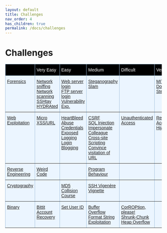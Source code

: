 ```yaml
---
layout: default
title: Challenges
nav_order: 4
has_children: true
permalink: /docs/challenges
---
```


# Challenges 

<style type="text/css">
.tg  {border-collapse:collapse;border-color:#9ABAD9;border-spacing:0;}
.tg td{background-color:#EBF5FF;border-color:#9ABAD9;border-style:solid;border-width:1px;color:#444;
  font-family:Arial, sans-serif;font-size:14px;overflow:hidden;padding:10px 5px;word-break:normal;}
.tg th{background-color:#000;border-color:#9ABAD9;border-style:solid;border-width:1px;color:#fff;
  font-family:Arial, sans-serif;font-size:14px;font-weight:normal;overflow:hidden;padding:10px 5px;word-break:normal;}
.tg .tg-0pky{border-color:inherit;text-align:left;vertical-align:top}
</style>
<table class="tg">
<thead>
  <tr>
    <th class="tg-0pky"></th>
    <th class="tg-0pky">Very Easy</th>
    <th class="tg-0pky">Easy</th>
    <th class="tg-0pky">Medium</th>
    <th class="tg-0pky">Difficult</th>
    <th class="tg-0pky">Very Difficult</th>
  </tr>
</thead>
<tbody>
  <tr>
    <td class="tg-0pky"><a href="/docs/challenges/forensics/">Forensics</a></td>
    <td class="tg-0pky"><a href="/docs/challenges/forensics/#network-sniffing">Network sniffing</a><br><a href="/docs/challenges/forensics/#network-scanning">Network scanning</a><br><a href="/docs/challenges/forensics/#sshtay-hydrated">SSHtay HYDRAted</a></td>
    <td class="tg-0pky"><a href="/docs/challenges/forensics/#web-server-login">Web server login</a><br><a href="/docs/challenges/forensics/#ftp-server-login">FTP server login</a><br><a href="/docs/challenges/forensics/#vulnerability-exploitation">Vulnerability Exp.</a></td>
    <td class="tg-0pky"><a href="/docs/challenges/forensics/#steganography-slam">Steganography Slam</a></td>
    <td class="tg-0pky"></td>
    <td class="tg-0pky"><a href="/docs/challenges/forensics/#man-in-the-middle">MITM</a><br><a href="/docs/challenges/forensics/#doormat-steganography">Doormat Steganography</a></td>
  </tr>
  <tr>
    <td class="tg-0pky"><a href="/docs/challenges/web-exploitation/">Web Exploitation</a></td>
    <td class="tg-0pky"><a href="/docs/challenges/web-exploitation/#micro-cms-xxs-and-url"> Micro XSS/URL</a>  </td>
    <td class="tg-0pky"><a href="/docs/challenges/web-exploitation/#heartbleed">HeartBleed</a><br><a href="/docs/challenges/web-exploitation/#abuse-credentials">Abuse Credentials</a><br><a href="/docs/challenges/web-exploitation/#exposed-logging-login-blogging">Exposed Logging Login Blogging</a></td>
    <td class="tg-0pky"><a href="/docs/challenges/web-exploitation/#cross-site-request-forgery">CSRF</a><br><a href="/docs/challenges/web-exploitation/#sql-injection">SQL Injection</a><br><a href="/docs/challenges/web-exploitation/#impersonate-colleague">Impersonate Colleague</a><br><a href="/docs/challenges/web-exploitation/#cross-site-scripting">Cross-site Scripting</a><br><a href="/docs/challenges/web-exploitation/#convince-visitation-of-url">Convince visitation of URL</a></td>
    <td class="tg-0pky"><a href="/docs/challenges/web-exploitation/#unauthenticated---access">Unauthenticated Access</a></td>
    <td class="tg-0pky"><a href="/docs/challenges/web-exploitation/#remote-access">Remote Access</a><br><a href="/docs/challenges/web-exploitation/#hijack-domain">Hijack Domain</a></td>
  </tr>
  <tr>
    <td class="tg-0pky"><a href="/docs/challenges/reverse-engineering">Reverse Engineering</a></td>
    <td class="tg-0pky"><a href="/docs/challenges/reverse-engineering/#weird-code">Weird Code</a></td>
    <td class="tg-0pky"></td>
    <td class="tg-0pky"><a href="/docs/challenges/reverse-engineering/#program-behaviour">Program Behaviour</a></td>
    <td class="tg-0pky"></td>
    <td class="tg-0pky"></td>
  </tr>
  <tr>
    <td class="tg-0pky"><a href="/docs/challenges/cryptography">Cryptography</a></td>
    <td class="tg-0pky"></td>
    <td class="tg-0pky"><a href="/docs/challenges/cryptography/#md5-collision-course">MD5 Collision Course</a></td>
    <td class="tg-0pky"><a href="/docs/challenges/cryptography/#ssh-vigenère-vignette">SSH Vigenère Vignette</a></td>
    <td class="tg-0pky"></td>
    <td class="tg-0pky"></td>
  </tr>
  <tr>
    <td class="tg-0pky"><a href="/docs/challenges/binary">Binary</a></td>
    <td class="tg-0pky"><a href="/docs/challenges/binary/##bittit-account-recovery">Bittit Account Recovery</a></td>
    <td class="tg-0pky"><a href="/docs/challenges/binary/#set-user-id">Set User ID</a></td>
    <td class="tg-0pky"><a href="/docs/challenges/binary/#buffer-overflow">Buffer Overflow</a><br><a href="/docs/challenges/binary/#format-string-exploitation">Format String Exploitation</a></td>
    <td class="tg-0pky"><a href="/docs/challenges/binary/#corroption-please">CorROPtion, please!</a><br><a href="/docs/challenges/binary/#shrunk-chunk-heap-overflow">Shrunk-Chunk Heap Overflow</a></td>
    <td class="tg-0pky"></td>
  </tr>
</tbody>
</table>